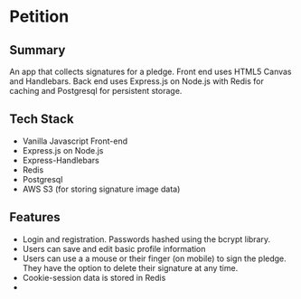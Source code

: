 # Petition

## Summary
An app that collects signatures for a pledge.  Front end uses HTML5 Canvas and Handlebars.  Back end uses Express.js on Node.js with Redis for caching and Postgresql for persistent storage.

## Tech Stack
* Vanilla Javascript Front-end
* Express.js on Node.js
* Express-Handlebars
* Redis
* Postgresql 
* AWS S3 (for storing signature image data)


## Features

* Login and registration. Passwords hashed using the bcrypt library. 
* Users can save and edit basic profile information
* Users can use a a mouse or their finger (on mobile) to sign the pledge.  They have the option to delete their signature at any time. 
* Cookie-session data is stored in Redis
*
